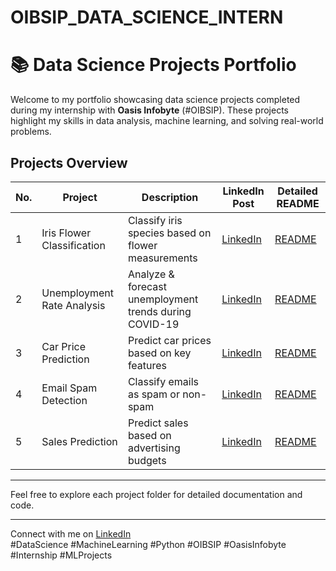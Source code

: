 # OIBSIP_DATA_SCIENCE_INTERN
# 📚 Data Science Projects Portfolio

Welcome to my portfolio showcasing data science projects completed during my internship with **Oasis Infobyte** (#OIBSIP). These projects highlight my skills in data analysis, machine learning, and solving real-world problems.

## Projects Overview

| No. | Project                     | Description                                             | LinkedIn Post                                               | Detailed README                   |
|------|----------------------------|---------------------------------------------------------|-------------------------------------------------------------|----------------------------------|
| 1    | Iris Flower Classification | Classify iris species based on flower measurements      | [LinkedIn](https://www.linkedin.com/posts/rahul-babu-koppula_oibsip-datascience-machinelearning-activity-7338974365478211584-rbrC?utm_source=share&utm_medium=member_desktop&rcm=ACoAAEQMCpABD4RO0MvOD340mi85zRBCDrHCykQ)   | [README]([./IrisFlower_README.md](https://github.com/RAHUL-KOPPULA/OIBSIP_DATA_SCIENCE_INTERN/blob/main/Task_1_Iris_Classification/README.md)) |
| 2    | Unemployment Rate Analysis  | Analyze & forecast unemployment trends during COVID-19 | [LinkedIn]((https://www.linkedin.com/posts/rahul-babu-koppula_oibsip-oasisinfobyte-python-activity-7339914073888759808-qNnP?utm_source=share&utm_medium=member_desktop&rcm=ACoAAEQMCpABD4RO0MvOD340mi85zRBCDrHCykQ))   | [README](./Unemployment_README.md)|
| 3    | Car Price Prediction        | Predict car prices based on key features                 | [LinkedIn](https://www.linkedin.com/posts/rahul-babu-koppula_oibsip-oasisinfobyte-python-activity-7339915186582994944-ef8Z?utm_source=share&utm_medium=member_desktop&rcm=ACoAAEQMCpABD4RO0MvOD340mi85zRBCDrHCykQ)   | [README](./CarPrice_README.md)    |
| 4    | Email Spam Detection        | Classify emails as spam or non-spam                      | [LinkedIn]((https://www.linkedin.com/posts/rahul-babu-koppula_oibsip-oasisinfobyte-python-activity-7339915412924416000-yZPW?utm_source=share&utm_medium=member_desktop&rcm=ACoAAEQMCpABD4RO0MvOD340mi85zRBCDrHCykQ))   | [README](./SpamDetection_README.md)|
| 5    | Sales Prediction            | Predict sales based on advertising budgets               | [LinkedIn](https://www.linkedin.com/posts/rahul-babu-koppula_oibsip-oasisinfobyte-python-activity-7339915328312745984-drJo?utm_source=share&utm_medium=member_desktop&rcm=ACoAAEQMCpABD4RO0MvOD340mi85zRBCDrHCykQ)   | [README](./SalesPrediction_README.md)|

---

Feel free to explore each project folder for detailed documentation and code.

---

Connect with me on [LinkedIn](https://www.linkedin.com/in/your-profile-link)  
#DataScience #MachineLearning #Python #OIBSIP #OasisInfobyte #Internship #MLProjects

